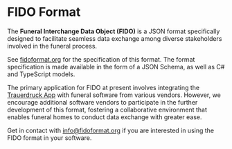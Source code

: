 # FIDO Format

The __Funeral Interchange Data Object (FIDO)__ is a JSON format specifically designed to facilitate seamless data exchange among diverse stakeholders involved in the funeral process.

See [fidoformat.org](https://www.fidoformat.org) for the specification of this format. The format specification is made available in the form of a JSON Schema, as well as C# and TypeScript models.

The primary application for FIDO at present involves integrating the [Trauerdruck App](https://www.trauerdruck.app) with funeral software from various vendors. However, we encourage additional software vendors to participate in the further development of this format, fostering a collaborative environment that enables funeral homes to conduct data exchange with greater ease.

Get in contact with info@fidoformat.org if you are interested in using the FIDO format in your software.